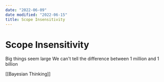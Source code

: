 ```yaml
---
date: "2022-06-09"
date modified: "2022-06-15"
title: Scope Insensitivity
---
```


# Scope Insensitivity
Big things seem large
We can't tell the difference between 1 million and 1 billion

[[Bayesian Thinking]]
